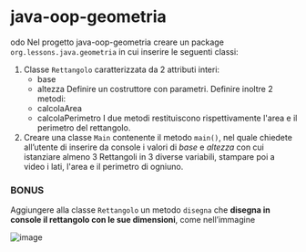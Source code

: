 # java-oop-geometria

odo
Nel progetto java-oop-geometria creare un package `org.lessons.java.geometria` in cui inserire le seguenti classi:
1. Classe `Rettangolo` caratterizzata da 2 attributi interi: 
	- base
	- altezza
	Definire un costruttore con parametri. 
	Definire inoltre 2 metodi: 
	- calcolaArea
	- calcolaPerimetro
	I due metodi restituiscono rispettivamente l'area e il perimetro del rettangolo.
2. Creare una classe `Main` contenente il metodo `main()`, nel quale chiedete all’utente di inserire da console i valori di *base* e *altezza* con cui istanziare almeno 3 Rettangoli in 3 diverse variabili, stampare poi a video i lati, l'area e il perimetro di ogniuno.

### BONUS
Aggiungere alla classe `Rettangolo` un metodo `disegna` che **disegna in console il rettangolo con le sue dimensioni**, come nell’immagine


![image](https://github.com/Pietromuresu/java-oop-geometria/assets/123415895/2f9b7b29-2d24-4f85-85b7-5a985bb265bd)
